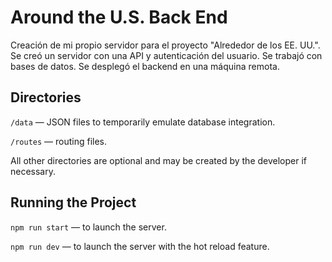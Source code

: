 # Around the U.S. Back End

Creación de mi propio servidor para el proyecto "Alrededor de los EE. UU.".
Se creó un servidor con una API y autenticación del usuario.
Se trabajó con bases de datos.
Se desplegó el backend en una máquina remota.

## Directories

`/data` — JSON files to temporarily emulate database integration.

`/routes` — routing files.

All other directories are optional and may be created by the developer if necessary.

## Running the Project

`npm run start` — to launch the server.

`npm run dev` — to launch the server with the hot reload feature.
